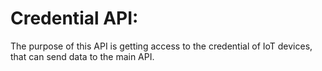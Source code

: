 # Credential API:

The purpose of this API is getting access to the credential of IoT devices, that can send data to the main API.